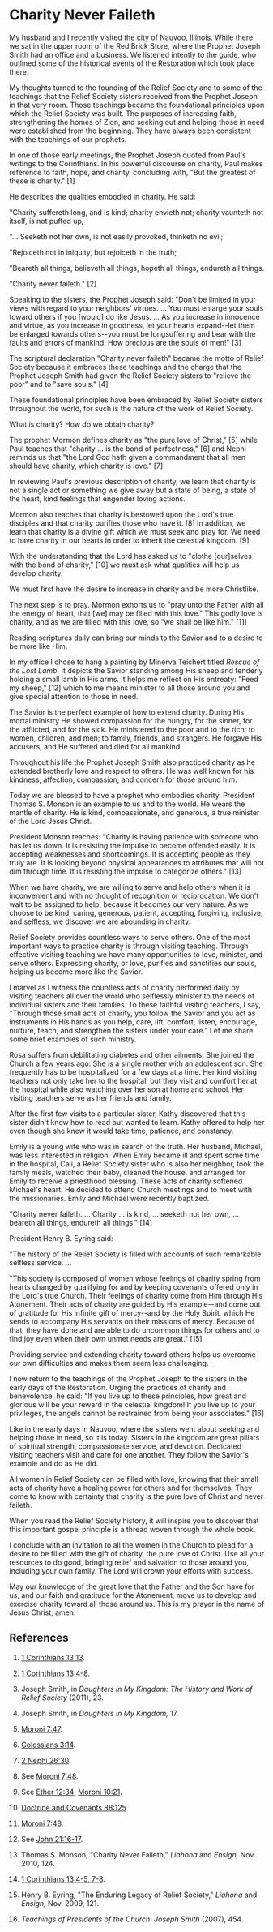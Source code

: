 # Charity Never Faileth

My husband and I recently visited the city of Nauvoo, Illinois. While there we
sat in the upper room of the Red Brick Store, where the Prophet Joseph Smith
had an office and a business. We listened intently to the guide, who outlined
some of the historical events of the Restoration which took place there.

My thoughts turned to the founding of the Relief Society and to some of the
teachings that the Relief Society sisters received from the Prophet Joseph in
that very room. Those teachings became the foundational principles upon which
the Relief Society was built. The purposes of increasing faith, strengthening
the homes of Zion, and seeking out and helping those in need were established
from the beginning. They have always been consistent with the teachings of our
prophets.

In one of those early meetings, the Prophet Joseph quoted from Paul's writings
to the Corinthians. In his powerful discourse on charity, Paul makes reference
to faith, hope, and charity, concluding with, "But the greatest of these is
charity." [1]

He describes the qualities embodied in charity. He said:

"Charity suffereth long, and is kind; charity envieth not; charity vaunteth
not itself, is not puffed up,

"... Seeketh not her own, is not easily provoked, thinketh no evil;

"Rejoiceth not in iniquity, but rejoiceth in the truth;

"Beareth all things, believeth all things, hopeth all things, endureth all
things.

"Charity never faileth." [2]

Speaking to the sisters, the Prophet Joseph said: "Don't be limited in your
views with regard to your neighbors' virtues. ... You must enlarge your souls
toward others if you [would] do like Jesus. ... As you increase in innocence and
virtue, as you increase in goodness, let your hearts expand--let them be
enlarged towards others--you must be longsuffering and bear with the faults
and errors of mankind. How precious are the souls of men!" [3]

The scriptural declaration "Charity never faileth" became the motto of Relief
Society because it embraces these teachings and the charge that the Prophet
Joseph Smith had given the Relief Society sisters to "relieve the poor" and to
"save souls." [4]

These foundational principles have been embraced by Relief Society sisters
throughout the world, for such is the nature of the work of Relief Society.

What is charity? How do we obtain charity?

The prophet Mormon defines charity as "the pure love of Christ," [5]  while
Paul teaches that "charity ... is the bond of perfectness," [6]  and Nephi
reminds us that "the Lord God hath given a commandment that all men should
have charity, which charity is love." [7]

In reviewing Paul's previous description of charity, we learn that charity is
not a single act or something we give away but a state of being, a state of
the heart, kind feelings that engender loving actions.

Mormon also teaches that charity is bestowed upon the Lord's true disciples
and that charity purifies those who have it. [8]  In addition, we learn that
charity is a divine gift which we must seek and pray for. We need to have
charity in our hearts in order to inherit the celestial kingdom. [9]

With the understanding that the Lord has asked us to "clothe [our]selves with
the bond of charity," [10]  we must ask what qualities will help us develop
charity.

We must first have the desire to increase in charity and be more Christlike.

The next step is to pray. Mormon exhorts us to "pray unto the Father with all
the energy of heart, that [we] may be filled with this love." This godly love
is charity, and as we are filled with this love, so "we shall be like him."
[11]

Reading scriptures daily can bring our minds to the Savior and to a desire to
be more like Him.

In my office I chose to hang a painting by Minerva Teichert titled _Rescue of
the Lost Lamb._ It depicts the Savior standing among His sheep and tenderly
holding a small lamb in His arms. It helps me reflect on His entreaty: "Feed
my sheep," [12]  which to me means minister to all those around you and give
special attention to those in need.

The Savior is the perfect example of how to extend charity. During His mortal
ministry He showed compassion for the hungry, for the sinner, for the
afflicted, and for the sick. He ministered to the poor and to the rich; to
women, children, and men; to family, friends, and strangers. He forgave His
accusers, and He suffered and died for all mankind.

Throughout his life the Prophet Joseph Smith also practiced charity as he
extended brotherly love and respect to others. He was well known for his
kindness, affection, compassion, and concern for those around him.

Today we are blessed to have a prophet who embodies charity. President Thomas
S. Monson is an example to us and to the world. He wears the mantle of
charity. He is kind, compassionate, and generous, a true minister of the Lord
Jesus Christ.

President Monson teaches: "Charity is having patience with someone who has let
us down. It is resisting the impulse to become offended easily. It is
accepting weaknesses and shortcomings. It is accepting people as they truly
are. It is looking beyond physical appearances to attributes that will not dim
through time. It is resisting the impulse to categorize others." [13]

When we have charity, we are willing to serve and help others when it is
inconvenient and with no thought of recognition or reciprocation. We don't
wait to be assigned to help, because it becomes our very nature. As we choose
to be kind, caring, generous, patient, accepting, forgiving, inclusive, and
selfless, we discover we are abounding in charity.

Relief Society provides countless ways to serve others. One of the most
important ways to practice charity is through visiting teaching. Through
effective visiting teaching we have many opportunities to love, minister, and
serve others. Expressing charity, or love, purifies and sanctifies our souls,
helping us become more like the Savior.

I marvel as I witness the countless acts of charity performed daily by
visiting teachers all over the world who selflessly minister to the needs of
individual sisters and their families. To these faithful visiting teachers, I
say, "Through those small acts of charity, you follow the Savior and you act
as instruments in His hands as you help, care, lift, comfort, listen,
encourage, nurture, teach, and strengthen the sisters under your care." Let me
share some brief examples of such ministry.

Rosa suffers from debilitating diabetes and other ailments. She joined the
Church a few years ago. She is a single mother with an adolescent son. She
frequently has to be hospitalized for a few days at a time. Her kind visiting
teachers not only take her to the hospital, but they visit and comfort her at
the hospital while also watching over her son at home and school. Her visiting
teachers serve as her friends and family.

After the first few visits to a particular sister, Kathy discovered that this
sister didn't know how to read but wanted to learn. Kathy offered to help her
even though she knew it would take time, patience, and constancy.

Emily is a young wife who was in search of the truth. Her husband, Michael,
was less interested in religion. When Emily became ill and spent some time in
the hospital, Cali, a Relief Society sister who is also her neighbor, took the
family meals, watched their baby, cleaned the house, and arranged for Emily to
receive a priesthood blessing. These acts of charity softened Michael's heart.
He decided to attend Church meetings and to meet with the missionaries. Emily
and Michael were recently baptized.

"Charity never faileth. ... Charity ... is kind, ... seeketh not her own, ... beareth
all things, endureth all things." [14]

President Henry B. Eyring said:

"The history of the Relief Society is filled with accounts of such remarkable
selfless service. ...

"This society is composed of women whose feelings of charity spring from
hearts changed by qualifying for and by keeping covenants offered only in the
Lord's true Church. Their feelings of charity come from Him through His
Atonement. Their acts of charity are guided by His example--and come out of
gratitude for His infinite gift of mercy--and by the Holy Spirit, which He
sends to accompany His servants on their missions of mercy. Because of that,
they have done and are able to do uncommon things for others and to find joy
even when their own unmet needs are great." [15]

Providing service and extending charity toward others helps us overcome our
own difficulties and makes them seem less challenging.

I now return to the teachings of the Prophet Joseph to the sisters in the
early days of the Restoration. Urging the practices of charity and
benevolence, he said: "If you live up to these principles, how great and
glorious will be your reward in the celestial kingdom! If you live up to your
privileges, the angels cannot be restrained from being your associates." [16]

Like in the early days in Nauvoo, where the sisters went about seeking and
helping those in need, so it is today. Sisters in the kingdom are great
pillars of spiritual strength, compassionate service, and devotion. Dedicated
visiting teachers visit and care for one another. They follow the Savior's
example and do as He did.

All women in Relief Society can be filled with love, knowing that their small
acts of charity have a healing power for others and for themselves. They come
to know with certainty that charity is the pure love of Christ and never
faileth.

When you read the Relief Society history, it will inspire you to discover that
this important gospel principle is a thread woven through the whole book.

I conclude with an invitation to all the women in the Church to plead for a
desire to be filled with the gift of charity, the pure love of Christ. Use all
your resources to do good, bringing relief and salvation to those around you,
including your own family. The Lord will crown your efforts with success.

May our knowledge of the great love that the Father and the Son have for us,
and our faith and gratitude for the Atonement, move us to develop and exercise
charity toward all those around us. This is my prayer in the name of Jesus
Christ, amen.

## References

  1.   [1 Corinthians 13:13](https://www.lds.org/scriptures/nt/1-cor/13.13?lang=eng#12).

  2.   [1 Corinthians 13:4-8](https://www.lds.org/scriptures/nt/1-cor/13.4-8?lang=eng#3).

  3.  Joseph Smith, in _Daughters in My Kingdom: The History and Work of Relief Society_ (2011), 23.

  4.  Joseph Smith, in _Daughters in My Kingdom,_ 17.

  5.   [Moroni 7:47](https://www.lds.org/scriptures/bofm/moro/7.47?lang=eng#46).

  6.   [Colossians 3:14](https://www.lds.org/scriptures/nt/col/3.14?lang=eng#13).

  7.   [2 Nephi 26:30](https://www.lds.org/scriptures/bofm/2-ne/26.30?lang=eng#29).

  8.  See [Moroni 7:48](https://www.lds.org/scriptures/bofm/moro/7.48?lang=eng#47).

  9.  See [Ether 12:34](https://www.lds.org/scriptures/bofm/ether/12.34?lang=eng#33); [Moroni 10:21](https://www.lds.org/scriptures/bofm/moro/10.21?lang=eng#20).

  10.   [Doctrine and Covenants 88:125](https://www.lds.org/scriptures/dc-testament/dc/88.125?lang=eng#124).

  11.   [Moroni 7:48](https://www.lds.org/scriptures/bofm/moro/7.48?lang=eng#47).

  12.  See [John 21:16-17](https://www.lds.org/scriptures/nt/john/21.16-17?lang=eng#15).

  13.  Thomas S. Monson, "Charity Never Faileth," _Liahona_ and _Ensign,_ Nov. 2010, 124.

  14.   [1 Corinthians 13:4-5, 7-8](https://www.lds.org/scriptures/nt/1-cor/13.4-5%2C7-8?lang=eng#3).

  15.  Henry B. Eyring, "The Enduring Legacy of Relief Society," _Liahona_ and _Ensign,_ Nov. 2009, 121.

  16.   _Teachings of Presidents of the Church: Joseph Smith_ (2007), 454.

